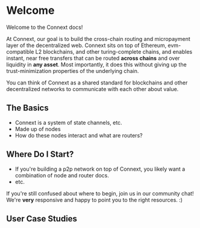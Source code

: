 # Welcome

Welcome to the Connext docs!

At Connext, our goal is to build the cross-chain routing and micropayment layer of the decentralized web. Connext sits on top of Ethereum, evm-compatible L2 blockchains, and other turing-complete chains, and enables instant, near free transfers that can be routed **across chains** and over liquidity in **any asset**. Most importantly, it does this without giving up the trust-minimization properties of the underlying chain.

You can think of Connext as a shared standard for blockchains and other decentralized networks to communicate with each other about value.

## The Basics

- Connext is a system of state channels, etc.
- Made up of nodes
- How do these nodes interact and what are routers?

## Where Do I Start?

- If you're building a p2p network on top of Connext, you likely want a combination of node and router docs.
- etc.

If you're still confused about where to begin, join us in our community chat! We're **very** responsive and happy to point you to the right resources. :)

## User Case Studies
